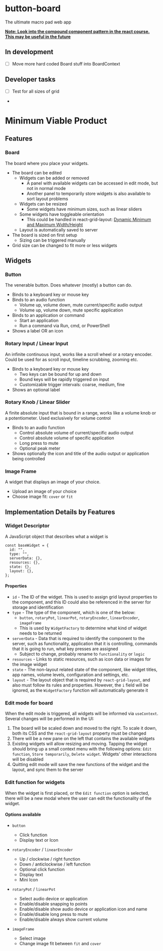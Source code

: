 # button-board

The ultimate macro pad web app

<u>**Note: Look into the compound component pattern in the react course. This may be useful in the future**</u>

## In development

- [ ] Move more hard coded Board stuff into BoardContext

## Developer tasks

- [ ] Test for all sizes of grid
-

# Minimum Viable Product

## Features

### Board

The board where you place your widgets.

- The board can be edited
  - Widgets can be added or removed
    - A panel with available widgets can be accessed in edit mode, but not in normal mode
    - Another panel to temporarily store widgets is also available to sort layout problems
  - Widgets can be resized
    - Some widgets have minimum sizes, such as linear sliders
  - Some widgets have toggleable orientation
    - This could be handled in react-grid-layout: [Dynamic Minimum and Maximum Width/Height](https://react-grid-layout.github.io/react-grid-layout/examples/10-dynamic-min-max-wh.html)
  - Layout is automatically saved to server
- The board is sized on first setup
  - Sizing can be triggered manually
- Grid size can be changed to fit more or less widgets

## Widgets

### Button

The venerable button. Does whatever (mostly) a button can do.

- Binds to a keyboard key or mouse key
- Binds to an audio function
  - Volume up, volume down, mute current/specific audio output
  - Volume up, volume down, mute specific application
- Binds to an application or command
  - Start an application
  - Run a command via Run, cmd, or PowerShell
- Shows a label OR an icon

### Rotary Input / Linear Input

An infinite continuous input, works like a scroll wheel or a rotary encoder. Could be used for as scroll input, timeline scrubbing, zooming etc.

- Binds to a keyboard key or mouse key
  - Two keys can be bound for up and down
  - Bound keys will be rapidly triggered on input
  - Customizable trigger intervals: coarse, medium, fine
- Shows an optional label

### Rotary Knob / Linear Slider

A finite absolute input that is bound in a range, works like a volume knob or a potentiometer. Used exclusively for volume control

- Binds to an audio function
  - Control absolute volume of current/specific audio output
  - Control absolute volume of specific application
  - Long press to mute
  - Optional peak meter
- Shows optionally the icon and title of the audio output or application being controlled

### Image Frame

A widget that displays an image of your choice.

- Upload an image of your choice
- Choose image fit: `cover` or `fit`

## Implementation Details by Features

### Widget Descriptor

A JavaScript object that describes what a widget is

```
const baseWidget = {
  id: "",
  type: "",
  serverData: {},
  resources: {},
  state: {},
  layout: {},
};
```

#### Properties

- `id` - The ID of the widget. This is used to assign grid layout properties to the component, and this ID could also be referenced in the server for storage and identification
- `type` - The type of the component, which is one of the below:
  - `button`, `rotaryPot`, `linearPot`, `rotaryEncoder`, `linearEncoder`, `imageFrame`
  - This is used by `WidgetFactory` to determine what kind of widget needs to be returned
- `serverData` - Data that is required to identify the component to the server, such as functionality, application that it is controlling, commands that it is going to run, what key presses are assigned
  - Subject to change, probably rename to `functionality` or `logic`
- `resources` - Links to static resources, such as icon data or images for the image widget
- `state` - The non-layout related state of the component, like widget titles, app names, volume levels, configuration and settings, etc.
- `layout` - The layout object that is required by `react-grid-layout`, and also must follow its rules and properties. However, the `i` field will be ignored, as the `WidgetFactory` function will automatically generate it

### Edit mode for board

When the edit mode is triggered, all widgets will be informed via `useContext`. Several changes will be performed in the UI:

1. The board will be scaled down and moved to the right. To scale it down, both its CSS and the `react-grid-layout` property must be changed
2. There will be a new pane on the left that contains the available widgets
3. Existing widgets will allow resizing and moving. Tapping the widget should bring up a small context menu with the following options: `Edit function`, `Store temporarily`, `Delete widget`. Widgets' other interactions will be disabled
4. Quitting edit mode will save the new functions of the widget and the layout, and sync them to the server

### Edit function for widgets

When the widget is first placed, or the `Edit function` option is selected, there will be a new modal where the user can edit the functionality of the widget.

#### Options available

- `button`

  - Click function
  - Display text or Icon

- `rotaryEncoder` / `linearEncoder`

  - Up / clockwise / right function
  - Down / anticlockwise / left function
  - Optional click function
  - Display text
  - Mini Icon

- `rotaryPot` / `linearPot`

  - Select audio device or application
  - Enable/disable snapping to points
  - Enable/disable show audio device or application icon and name
  - Enable/disable long press to mute
  - Enable/disable always show current volume

- `imageFrame`
  - Select image
  - Change image fit between `fit` and `cover`
